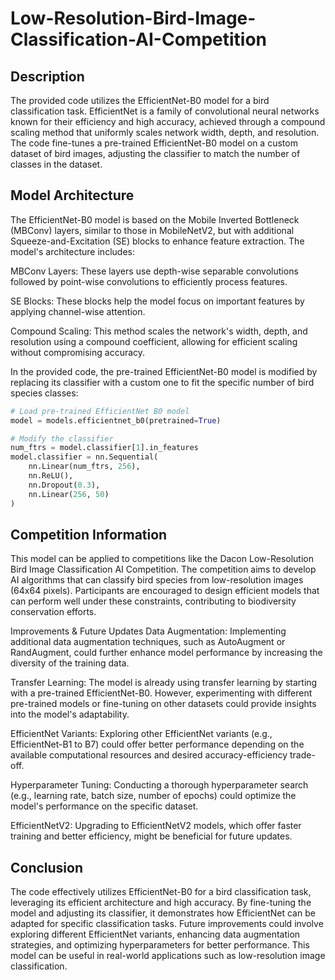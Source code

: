 # Low-Resolution-Bird-Image-Classification-AI-Competition

## Description
The provided code utilizes the EfficientNet-B0 model for a bird classification task. EfficientNet is a family of convolutional neural networks known for their efficiency and high accuracy, achieved through a compound scaling method that uniformly scales network width, depth, and resolution. The code fine-tunes a pre-trained EfficientNet-B0 model on a custom dataset of bird images, adjusting the classifier to match the number of classes in the dataset.

## Model Architecture
The EfficientNet-B0 model is based on the Mobile Inverted Bottleneck (MBConv) layers, similar to those in MobileNetV2, but with additional Squeeze-and-Excitation (SE) blocks to enhance feature extraction. The model's architecture includes:

MBConv Layers: These layers use depth-wise separable convolutions followed by point-wise convolutions to efficiently process features.

SE Blocks: These blocks help the model focus on important features by applying channel-wise attention.

Compound Scaling: This method scales the network's width, depth, and resolution using a compound coefficient, allowing for efficient scaling without compromising accuracy.

In the provided code, the pre-trained EfficientNet-B0 model is modified by replacing its classifier with a custom one to fit the specific number of bird species classes:

```python
# Load pre-trained EfficientNet B0 model
model = models.efficientnet_b0(pretrained=True)

# Modify the classifier
num_ftrs = model.classifier[1].in_features
model.classifier = nn.Sequential(
    nn.Linear(num_ftrs, 256),
    nn.ReLU(),
    nn.Dropout(0.3),
    nn.Linear(256, 50)
)
```


## Competition Information
This model can be applied to competitions like the Dacon Low-Resolution Bird Image Classification AI Competition. The competition aims to develop AI algorithms that can classify bird species from low-resolution images (64x64 pixels). Participants are encouraged to design efficient models that can perform well under these constraints, contributing to biodiversity conservation efforts.

Improvements & Future Updates
Data Augmentation: Implementing additional data augmentation techniques, such as AutoAugment or RandAugment, could further enhance model performance by increasing the diversity of the training data.

Transfer Learning: The model is already using transfer learning by starting with a pre-trained EfficientNet-B0. However, experimenting with different pre-trained models or fine-tuning on other datasets could provide insights into the model's adaptability.

EfficientNet Variants: Exploring other EfficientNet variants (e.g., EfficientNet-B1 to B7) could offer better performance depending on the available computational resources and desired accuracy-efficiency trade-off.

Hyperparameter Tuning: Conducting a thorough hyperparameter search (e.g., learning rate, batch size, number of epochs) could optimize the model's performance on the specific dataset.

EfficientNetV2: Upgrading to EfficientNetV2 models, which offer faster training and better efficiency, might be beneficial for future updates.

## Conclusion
The code effectively utilizes EfficientNet-B0 for a bird classification task, leveraging its efficient architecture and high accuracy. By fine-tuning the model and adjusting its classifier, it demonstrates how EfficientNet can be adapted for specific classification tasks. Future improvements could involve exploring different EfficientNet variants, enhancing data augmentation strategies, and optimizing hyperparameters for better performance. This model can be useful in real-world applications such as low-resolution image classification.
